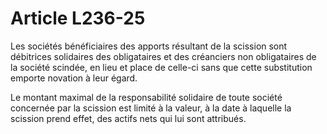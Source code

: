 # Article L236-25

Les sociétés bénéficiaires des apports résultant de la scission sont débitrices solidaires des obligataires et des créanciers non obligataires de la société scindée, en lieu et place de celle-ci sans que cette substitution emporte novation à leur égard.

Le montant maximal de la responsabilité solidaire de toute société concernée par la scission est limité à la valeur, à la date à laquelle la scission prend effet, des actifs nets qui lui sont attribués.
